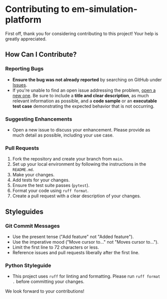 # Contributing to em-simulation-platform

First off, thank you for considering contributing to this project! Your help is greatly appreciated.

## How Can I Contribute?

### Reporting Bugs

- **Ensure the bug was not already reported** by searching on GitHub under [Issues](https://github.com/shashi-manikonda/em-simulation-platform/issues).
- If you're unable to find an open issue addressing the problem, [open a new one](https://github.com/shashi-manikonda/em-simulation-platform/issues/new). Be sure to include a **title and clear description**, as much relevant information as possible, and a **code sample** or an **executable test case** demonstrating the expected behavior that is not occurring.

### Suggesting Enhancements

- Open a new issue to discuss your enhancement. Please provide as much detail as possible, including your use case.

### Pull Requests

1.  Fork the repository and create your branch from `main`.
2.  Set up your local environment by following the instructions in the `README.md`.
3.  Make your changes.
4.  Add tests for your changes.
5.  Ensure the test suite passes (`pytest`).
6.  Format your code using `ruff format`.
7.  Create a pull request with a clear description of your changes.

## Styleguides

### Git Commit Messages

- Use the present tense ("Add feature" not "Added feature").
- Use the imperative mood ("Move cursor to..." not "Moves cursor to...").
- Limit the first line to 72 characters or less.
- Reference issues and pull requests liberally after the first line.

### Python Styleguide

- This project uses `ruff` for linting and formatting. Please run `ruff format .` before committing your changes.

We look forward to your contributions!
